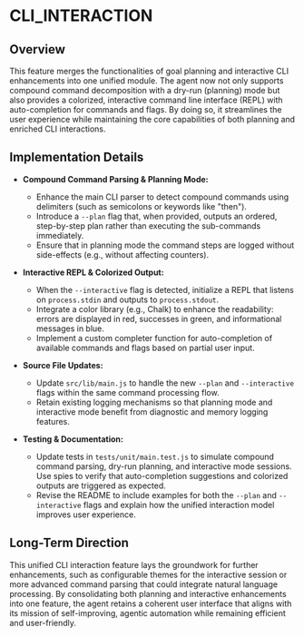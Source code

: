 # CLI_INTERACTION

## Overview
This feature merges the functionalities of goal planning and interactive CLI enhancements into one unified module. The agent now not only supports compound command decomposition with a dry-run (planning) mode but also provides a colorized, interactive command line interface (REPL) with auto-completion for commands and flags. By doing so, it streamlines the user experience while maintaining the core capabilities of both planning and enriched CLI interactions.

## Implementation Details
- **Compound Command Parsing & Planning Mode:**
  - Enhance the main CLI parser to detect compound commands using delimiters (such as semicolons or keywords like "then").
  - Introduce a `--plan` flag that, when provided, outputs an ordered, step-by-step plan rather than executing the sub-commands immediately.
  - Ensure that in planning mode the command steps are logged without side-effects (e.g., without affecting counters).

- **Interactive REPL & Colorized Output:**
  - When the `--interactive` flag is detected, initialize a REPL that listens on `process.stdin` and outputs to `process.stdout`.
  - Integrate a color library (e.g., Chalk) to enhance the readability: errors are displayed in red, successes in green, and informational messages in blue.
  - Implement a custom completer function for auto-completion of available commands and flags based on partial user input.

- **Source File Updates:**
  - Update `src/lib/main.js` to handle the new `--plan` and `--interactive` flags within the same command processing flow.
  - Retain existing logging mechanisms so that planning mode and interactive mode benefit from diagnostic and memory logging features.

- **Testing & Documentation:**
  - Update tests in `tests/unit/main.test.js` to simulate compound command parsing, dry-run planning, and interactive mode sessions. Use spies to verify that auto-completion suggestions and colorized outputs are triggered as expected.
  - Revise the README to include examples for both the `--plan` and `--interactive` flags and explain how the unified interaction model improves user experience.

## Long-Term Direction
This unified CLI interaction feature lays the groundwork for further enhancements, such as configurable themes for the interactive session or more advanced command parsing that could integrate natural language processing. By consolidating both planning and interactive enhancements into one feature, the agent retains a coherent user interface that aligns with its mission of self-improving, agentic automation while remaining efficient and user-friendly.
